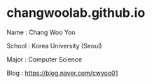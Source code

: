 # changwoolab.github.io
Name : Chang Woo Yoo

School : Korea University (Seoul)

Major : Computer Science

Blog : https://blog.naver.com/cwyoo01

